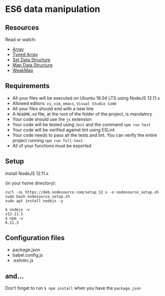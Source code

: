 # ES6 data manipulation

## Resources

Read or watch:

   * [Array](https://developer.mozilla.org/en-US/docs/Web/JavaScript/Reference/Global_Objects/Array)
   * [Typed Array](https://developer.mozilla.org/en-US/docs/Web/JavaScript/Typed_arrays)
   * [Set Data Structure](https://developer.mozilla.org/en-US/docs/Web/JavaScript/Reference/Global_Objects/Set)
   * [Map Data Structure](https://developer.mozilla.org/en-US/docs/Web/JavaScript/Reference/Global_Objects/Map)
   * [WeakMap](https://developer.mozilla.org/en-US/docs/Web/JavaScript/Reference/Global_Objects/WeakMap)


## Requirements

   * All your files will be executed on Ubuntu 18.04 LTS using NodeJS 12.11.x
   * Allowed editors: ``vi``, ``vim``, ``emacs``, ``Visual Studio Code``
   * All your files should end with a new line
   * A ``README.md`` file, at the root of the folder of the project, is mandatory
   * Your code should use the ``js`` extension
   * Your code will be tested using ``Jest`` and the command ``npm run test``
   * Your code will be verified against lint using ESLint
   * Your code needs to pass all the tests and lint. You can verify the entire project running `` npm run full-test ``
   * All of your functions must be exported

## Setup
Install NodeJS 12.11.x

(in your home directory):

```
curl -sL https://deb.nodesource.com/setup_12.x -o nodesource_setup.sh
sudo bash nodesource_setup.sh
sudo apt install nodejs -y
```
```
$ nodejs -v
v12.11.1
$ npm -v
6.11.3
```

## Configuration files
* package.json
* babel.config.js
* .eslintrc.js

## and…

Don’t forget to run ``$ npm install`` when you have the ``package.json``